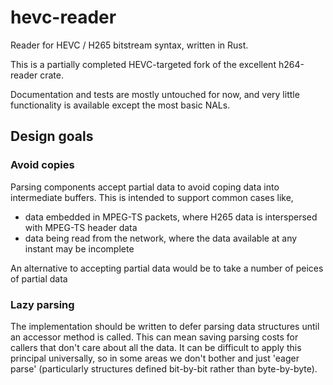 hevc-reader
===========

Reader for HEVC / H265 bitstream syntax, written in Rust.

This is a partially completed HEVC-targeted fork of the excellent h264-reader crate.

Documentation and tests are mostly untouched for now, and very little functionality is available except
the most basic NALs.


## Design goals

### Avoid copies

Parsing components accept partial data to avoid coping data
into intermediate buffers.  This is intended to support common cases like,

 - data embedded in MPEG-TS packets, where H265 data is interspersed with MPEG-TS header data
 - data being read from the network, where the data available at any instant may be incomplete

An alternative to accepting partial data would be to take a number of peices of partial data

### Lazy parsing

The implementation should be written to defer parsing data structures until an accessor method is called.
This can mean saving parsing costs for callers that don't care about all the data.  It can be difficult to
apply this principal universally, so in some areas we don't bother and just 'eager parse' (particularly
structures defined bit-by-bit rather than byte-by-byte).
